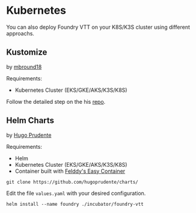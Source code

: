 # Kubernetes

You can also deploy Foundry VTT on your K8S/K3S cluster using different approachs.

## Kustomize 
by [mbround18](https://github.com/mbround18/)

Requirements:

* Kubernetes Cluster (EKS/GKE/AKS/K3S/K8S)

Follow the detailed step on the his [repo](https://github.com/mbround18/foundryvtt-docker/blob/master/README.md#installation-on-kubernetes).


## Helm Charts
by [Hugo Prudente](https://github.com/hugoprudente/)

Requirements:

* Helm 
* Kubernetes Cluster (EKS/GKE/AKS/K3S/K8S)
* Container built with [Felddy's Easy Container](https://github.com/felddy/foundryvtt-docker.git)

```shell
git clone https://github.com/hugoprudente/charts/
```

Edit the file `values.yaml` with your desired configuration.

```shell
helm install --name foundry ./incubator/foundry-vtt
```

